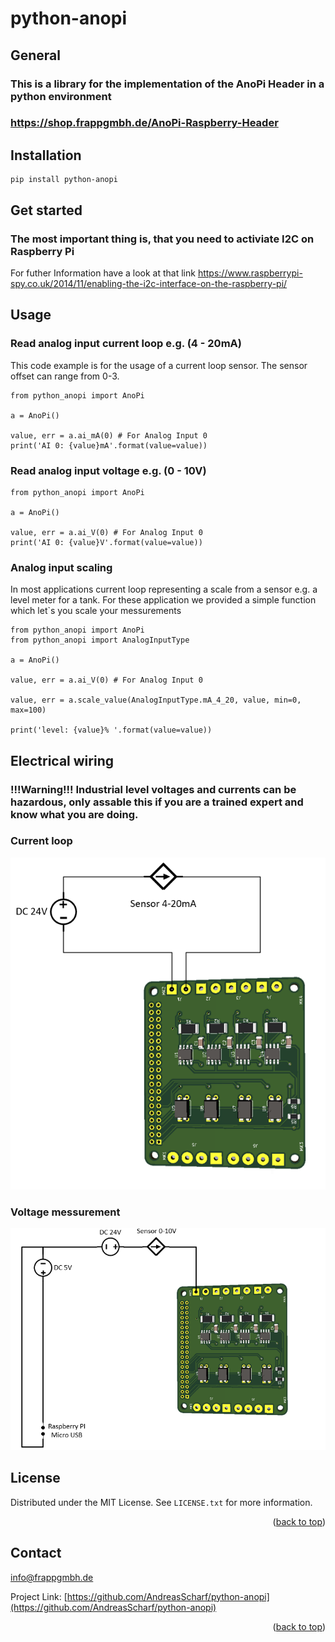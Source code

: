 
# python-anopi
## General
### This is a library for the implementation of the AnoPi Header in a python environment
### https://shop.frappgmbh.de/AnoPi-Raspberry-Header
## Installation
```
pip install python-anopi
```
## Get started
### The most important thing is, that you need to activiate I2C on Raspberry Pi
For futher Information have a look at that link
https://www.raspberrypi-spy.co.uk/2014/11/enabling-the-i2c-interface-on-the-raspberry-pi/

## Usage
### Read analog input current loop e.g. (4 - 20mA)
This code example is for the usage of a current loop sensor. The sensor offset can range from 0-3.
```
from python_anopi import AnoPi

a = AnoPi()

value, err = a.ai_mA(0) # For Analog Input 0
print('AI 0: {value}mA'.format(value=value))

```
### Read analog input voltage e.g. (0 - 10V)
```
from python_anopi import AnoPi

a = AnoPi()

value, err = a.ai_V(0) # For Analog Input 0
print('AI 0: {value}V'.format(value=value))

```
### Analog input scaling
In most applications current loop representing a scale from a sensor e.g. a level meter for a tank.
For these application we provided a simple function which let`s you scale your messurements

```
from python_anopi import AnoPi
from python_anopi import AnalogInputType 

a = AnoPi()

value, err = a.ai_V(0) # For Analog Input 0

value, err = a.scale_value(AnalogInputType.mA_4_20, value, min=0, max=100)

print('level: {value}% '.format(value=value))
```
## Electrical wiring
### !!!Warning!!! Industrial level voltages and currents can be hazardous, only assable this if you are a trained expert and know what you are doing.

### Current loop
![current loop wiring](/examples/wiring/Anschluss_Stromschleife.PNG)

### Voltage messurement

![Voltage messurement wiring](/examples/wiring/Anschluss_Spannungspegel.PNG)

## License

Distributed under the MIT License. See `LICENSE.txt` for more information.

<p align="right">(<a href="#top">back to top</a>)</p>

## Contact

info@frappgmbh.de

Project Link: [https://github.com/AndreasScharf/python-anopi](https://github.com/AndreasScharf/python-anopi)

<p align="right">(<a href="#top">back to top</a>)</p>

